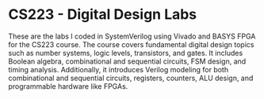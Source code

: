 # CS223 - Digital Design Labs
These are the labs I coded in SystemVerilog using Vivado and BASYS FPGA for the CS223 course.
The course covers fundamental digital design topics such as number systems, logic levels, transistors, and gates. It includes Boolean algebra, combinational and sequential circuits, FSM design, and timing analysis. Additionally, it introduces Verilog modeling for both combinational and sequential circuits, registers, counters, ALU design, and programmable hardware like FPGAs.
